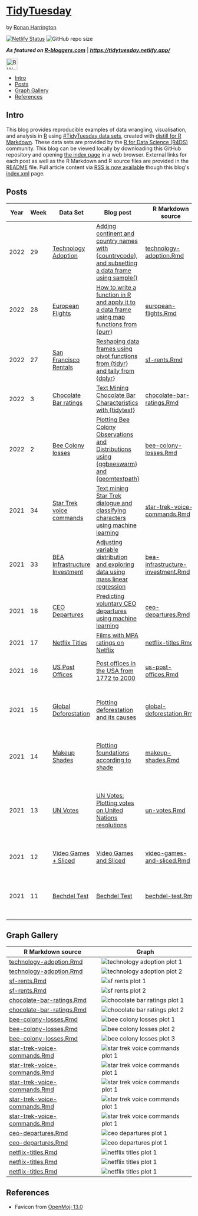 # [TidyTuesday](https://github.com/rnnh/TidyTuesday/)

by [Ronan Harrington](https://github.com/rnnh/)

[![Netlify Status](https://api.netlify.com/api/v1/badges/f8211364-bd13-41ac-97b2-e9ed92e9c615/deploy-status)](https://app.netlify.com/sites/tidytuesday/deploys)
![GitHub repo size](https://img.shields.io/github/repo-size/rnnh/TidyTuesday)

***As featured on [R-bloggers.com](https://www.r-bloggers.com/author/ronan-harrington/)*** | ***<https://tidytuesday.netlify.app/>***

<a href='https://ko-fi.com/rnn_h' target='_blank'><img height='30' style='border:0px;height:30px;' src='https://az743702.vo.msecnd.net/cdn/kofi3.png?v=0' border='0' alt='Buy Me a Coffee at ko-fi.com'> </a>

- [Intro](#intro)
- [Posts](#posts)
- [Graph Gallery](#graph-gallery)
- [References](#references)

## Intro

This blog provides reproducible examples of data wrangling, visualisation, and analysis in [R](https://www.r-project.org/) using [#TidyTuesday data sets](https://github.com/rfordatascience/tidytuesday), created with [distill for R Markdown](https://github.com/rstudio/distill).
These data sets are provided by the [R for Data Science (R4DS)](https://github.com/rfordatascience) community.
This blog can be viewed locally by downloading this GitHub repository and opening [the index page](_site/index.html) in a web browser.
External links for each post as well as the R Markdown and R source files are provided in the [README](https://github.com/rnnh/TidyTuesday/blob/main/README.md#posts) file.
Full article content via [RSS is now available](https://github.com/rnnh/TidyTuesday/commit/3608329d5a880c6d9647c0d4e21c9763388de618) though this blog's [index.xml](https://tidytuesday.netlify.app/index.xml) page.

## Posts

| Year | Week | Data Set | Blog post | R Markdown source | R source | External links | Preview Plot |
| ---- | ---- | -------- | --------- | ----------------- | -------- | -------------- | ----- |
| 2022 | 29   | [Technology Adoption](https://github.com/rfordatascience/tidytuesday/blob/master/data/2022/2022-07-19/readme.md) | [Adding continent and country names with {countrycode}, and subsetting a data frame using sample()](https://tidytuesday.netlify.app/posts/2022-07-21-technology-adoption/) | [technology-adoption.Rmd](_posts/2022-07-21-technology-adoption/technology-adoption.Rmd) | [technology-adoption.R](_posts/2022-07-21-technology-adoption/technology-adoption.R) | [@Rbloggers](https://twitter.com/Rbloggers/status/1549925864686632961) [r-bloggers.com](https://r-bloggers.com/?p=329290) | ![technology adoption plot 1](_posts/2022-07-21-technology-adoption/technology-adoption_files/figure-html5/fig1-1.png) |
| 2022 | 28   | [European Flights](https://github.com/rfordatascience/tidytuesday/blob/master/data/2022/2022-07-12/readme.md) | [How to write a function in R and apply it to a data frame using map functions from {purr}](https://tidytuesday.netlify.app/posts/2022-07-12-european-flights/) | [european-flights.Rmd](_posts/2022-07-12-european-flights/european-flights.Rmd) | [european-flights.R](_posts/2022-07-12-european-flights/european-flights.R) | [@Rbloggers](https://twitter.com/Rbloggers/status/1547117375539093504) [r-bloggers.com](https://r-bloggers.com/?p=328786) | ![european flights plot](_posts/2022-07-12-european-flights/european-flights_files/figure-html5/fig1-1.png) |
| 2022 | 27   | [San Francisco Rentals](https://github.com/rfordatascience/tidytuesday/blob/master/data/2022/2022-07-05/readme.md) | [Reshaping data frames using pivot functions from {tidyr} and tally from {dplyr}](https://tidytuesday.netlify.app/posts/2022-07-05-sf-rents/) | [sf-rents.Rmd](_posts/2022-07-05-sf-rents/sf-rents.Rmd) | [sf-rents.R](_posts/2022-07-05-sf-rents/sf-rents.R) | [@Rbloggers](https://twitter.com/Rbloggers/status/1544501380534108160) [r-bloggers.com](https://r-bloggers.com/?p=328313) | ![sf rents plot 2](_posts/2022-07-05-sf-rents/sf-rents_files/figure-html5/fig2-1.png) |
| 2022 | 3    | [Chocolate Bar ratings](https://github.com/rfordatascience/tidytuesday/blob/master/data/2022/2022-01-18/readme.md) | [Text Mining Chocolate Bar Characteristics with {tidytext}](https://tidytuesday.netlify.app/posts/2022-01-26-chocolate-bar-ratings/) | [chocolate-bar-ratings.Rmd](_posts/2022-01-26-chocolate-bar-ratings/chocolate-bar-ratings.Rmd) | [chocolate-bar-ratings.R](_posts/2022-01-26-chocolate-bar-ratings/chocolate-bar-ratings.R) | [@Rbloggers](https://twitter.com/Rbloggers/status/1486507975216930821) [r-bloggers.com](https://r-bloggers.com/?p=236924) | ![chocolate bar ratings plot 2](_posts/2022-01-26-chocolate-bar-ratings/chocolate-bar-ratings_files/figure-html5/fig2-1.png) |
| 2022 | 2    | [Bee Colony losses](https://github.com/rfordatascience/tidytuesday/blob/master/data/2022/2022-01-11/readme.md) | [Plotting Bee Colony Observations and Distributions using {ggbeeswarm} and {geomtextpath}](https://tidytuesday.netlify.app/posts/2022-01-23-bee-colony-losses/) | [bee-colony-losses.Rmd](_posts/2022-01-23-bee-colony-losses/bee-colony-losses.Rmd) | [bee-colony-losses.R](_posts/2022-01-23-bee-colony-losses/bee-colony-losses.R) | [@Rbloggers](https://twitter.com/Rbloggers/status/1485409486345015296) [r-bloggers.com](https://r-bloggers.com/?p=236772) | ![bee colony losses plot 3](_posts/2022-01-23-bee-colony-losses/bee-colony-losses_files/figure-html5/fig3-1.png) |
| 2021 | 34   | [Star Trek voice commands](https://github.com/rfordatascience/tidytuesday/blob/master/data/2021/2021-08-17/readme.md) | [Text mining Star Trek dialogue and classifying characters using machine learning](https://tidytuesday.netlify.app/posts/2021-08-18-star-trek-voice-commands/) | [star-trek-voice-commands.Rmd](_posts/2021-08-18-star-trek-voice-commands/star-trek-voice-commands.Rmd) | [star-trek-voice-commands.R](_posts/2021-08-18-star-trek-voice-commands/star-trek-voice-commands.R) | [@Rbloggers](https://twitter.com/Rbloggers/status/1428019352239022081) [r-bloggers.com](https://r-bloggers.com/?p=226189) | ![star trek voice commands plot 4](_posts/2021-08-18-star-trek-voice-commands/star-trek-voice-commands_files/figure-html5/fig4-1.png) |
| 2021 | 33   | [BEA Infrastructure Investment](https://github.com/rfordatascience/tidytuesday/blob/master/data/2021/2021-08-10/readme.md) | [Adjusting variable distribution and exploring data using mass linear regression](https://tidytuesday.netlify.app/posts/2021-08-15-bea-infrastructure-investment/) | [bea-infrastructure-investment.Rmd](_posts/2021-08-15-bea-infrastructure-investment/bea-infrastructure-investment.Rmd) | [bea-infrastructure-investment.R](_posts/2021-08-15-bea-infrastructure-investment/bea-infrastructure-investment.R) | [@Rbloggers](https://twitter.com/Rbloggers/status/1427075618223575046) [r-bloggers.com](https://r-bloggers.com/?p=226037) | ![bea infrastructure investment plot](_posts/2021-08-15-bea-infrastructure-investment/bea-infrastructure-investment_files/figure-html5/figure_1-1.png) |
| 2021 | 18   | [CEO Departures](https://github.com/rfordatascience/tidytuesday/blob/master/data/2021/2021-04-27/readme.md) | [Predicting voluntary CEO departures using machine learning](https://tidytuesday.netlify.app/posts/2021-04-27-ceo-departures/) | [ceo-departures.Rmd](https://github.com/rnnh/TidyTuesday/blob/main/_posts/2021-04-27-ceo-departures/ceo-departures.Rmd) | [ceo-departures.R](https://github.com/rnnh/TidyTuesday/blob/main/_posts/2021-04-27-ceo-departures/ceo-departures.R) | [@Rbloggers](https://twitter.com/Rbloggers/status/1417351534204047371) [r-bloggers.com](https://r-bloggers.com/?p=224585) | ![ceo departures plot 2](_posts/2021-04-27-ceo-departures/ceo-departures_files/figure-html5/fig2-1.png) |
| 2021 | 17   | [Netflix Titles](https://github.com/rfordatascience/tidytuesday/blob/master/data/2021/2021-04-20/readme.md) | [Films with MPA ratings on Netflix](https://tidytuesday.netlify.app/posts/2021-04-21-netflix-titles/) | [netflix-titles.Rmd](_posts/2021-04-21-netflix-titles/netflix-titles.Rmd) | [netflix-titles.R](_posts/2021-04-21-netflix-titles/netflix-titles.R) | [@Rbloggers](https://twitter.com/Rbloggers/status/1417351574398062615) [r-bloggers.com](https://r-bloggers.com/?p=224587) | ![netflix titles plot 1](_posts/2021-04-21-netflix-titles/netflix-titles_files/figure-html5/figure1-1.png) |
| 2021 | 16   | [US Post Offices](https://github.com/rfordatascience/tidytuesday/blob/master/data/2021/2021-04-13/readme.md) | [Post offices in the USA from 1772 to 2000](https://tidytuesday.netlify.app/posts/2021-04-16-us-post-offices/) | [us-post-offices.Rmd](_posts/2021-04-16-us-post-offices/us-post-offices.Rmd) | [us-post-offices.R](_posts/2021-04-16-us-post-offices/us-post-offices.R) | [@Rbloggers](https://twitter.com/Rbloggers/status/1417496248446328839) [r-bloggers.com](https://r-bloggers.com/?p=224626) | ![us post offices plot 1](_posts/2021-04-16-us-post-offices/us-post-offices_files/figure-html5/figure1-1.gif) ![us post offices plot 2](_posts/2021-04-16-us-post-offices/us-post-offices_files/figure-html5/figure2-1.png) |
| 2021 | 15   | [Global Deforestation](https://github.com/rfordatascience/tidytuesday/blob/master/data/2021/2021-04-06/readme.md) | [Plotting deforestation and its causes](https://tidytuesday.netlify.app/posts/2021-04-07-global-deforestation/) | [global-deforestation.Rmd](_posts/2021-04-07-global-deforestation/global-deforestation.Rmd) | [global-deforestation.R](_posts/2021-04-07-global-deforestation/global-deforestation.R) | [@Rbloggers](https://twitter.com/Rbloggers/status/1417623342530576385) [r-bloggers.com](https://r-bloggers.com/?p=224656) | ![global deforestation plot 1](_posts/2021-04-07-global-deforestation/global-deforestation_files/figure-html5/figure1-1.png) ![global deforestation plot 2](_posts/2021-04-07-global-deforestation/global-deforestation_files/figure-html5/figure2-1.png) |
| 2021 | 14   | [Makeup Shades](https://github.com/rfordatascience/tidytuesday/blob/master/data/2021/2021-03-30/readme.md) | [Plotting foundations according to shade](https://tidytuesday.netlify.app/posts/2021-04-06-makeup-shades/) | [makeup-shades.Rmd](_posts/2021-04-06-makeup-shades/makeup-shades.Rmd) | [makeup-shades.R](_posts/2021-04-06-makeup-shades/makeup-shades.R) | [@Rbloggers](https://twitter.com/Rbloggers/status/1417804515475136518) [r-bloggers.com](https://r-bloggers.com/?p=224706) | ![makeup shades plot 1](_posts/2021-04-06-makeup-shades/makeup-shades_files/figure-html5/figure1-1.png) ![makeup shades plot 2](_posts/2021-04-06-makeup-shades/makeup-shades_files/figure-html5/figure2-1.png) ![makeup shades plot 3](_posts/2021-04-06-makeup-shades/makeup-shades_files/figure-html5/figure3-1.png) |
| 2021 | 13   | [UN Votes](https://github.com/rfordatascience/tidytuesday/blob/master/data/2021/2021-03-23/readme.md) | [UN Votes: Plotting votes on United Nations resolutions](https://tidytuesday.netlify.app/posts/2021-03-30-un-votes/) | [un-votes.Rmd](_posts/2021-03-30-un-votes/un-votes.Rmd) | [un-votes.R](_posts/2021-03-30-un-votes/un-votes.R) | [@Rbloggers](https://twitter.com/Rbloggers/status/1417804550036246528) [r-bloggers.com](https://r-bloggers.com/?p=224708) | ![un votes plot 1](_posts/2021-03-30-un-votes/un-votes_files/figure-html5/figure1-1.png) ![un votes plot 2](_posts/2021-03-30-un-votes/un-votes_files/figure-html5/figure2-1.png) ![un votes plot 3](_posts/2021-03-30-un-votes/un-votes_files/figure-html5/figure3-1.png) ![un votes plot 4](_posts/2021-03-30-un-votes/un-votes_files/figure-html5/figure4-1.png) |
| 2021 | 12   | [Video Games + Sliced](https://github.com/rfordatascience/tidytuesday/blob/master/data/2021/2021-03-16/readme.md) | [Video Games and Sliced](https://tidytuesday.netlify.app/posts/2021-03-23-video-games-and-sliced/) | [video-games-and-sliced.Rmd](_posts/2021-03-23-video-games-and-sliced/video-games-and-sliced.Rmd) | [video-games-and-sliced.R](_posts/2021-03-23-video-games-and-sliced/video-games-and-sliced.R) | [@Rbloggers](https://twitter.com/Rbloggers/status/1417937931675766790) [r-bloggers.com](https://r-bloggers.com/?p=224740) | ![video game plot 1](images/video-games-and-sliced-1.png) ![video game plot 2](_posts/2021-03-23-video-games-and-sliced/video-games-and-sliced_files/figure-html5/figure2-1.png) |
| 2021 | 11   | [Bechdel Test](https://github.com/rfordatascience/tidytuesday/blob/master/data/2021/2021-03-09/readme.md) | [Bechdel Test](https://tidytuesday.netlify.app/posts/2021-03-21-bechdel-test/) | [bechdel-test.Rmd](_posts/2021-03-21-bechdel-test/bechdel-test.Rmd) | [bechdel-test.R](_posts/2021-03-21-bechdel-test/bechdel-test.R) | [@Rbloggers](https://twitter.com/Rbloggers/status/1418109114035675140) [r-bloggers.com](https://r-bloggers.com/?p=224787) | ![bechdel test plot 1](images/bechdel-test-1.gif) ![bechdel test plot 2](images/bechdel-test-2.png) ![bechdel test plot 3](images/bechdel-test-3.png) |

## Graph Gallery

| R Markdown source | Graph |
| ---- | ----- |
| [technology-adoption.Rmd](_posts/2022-07-21-technology-adoption/technology-adoption.Rmd) | ![technology adoption plot 1](_posts/2022-07-21-technology-adoption/technology-adoption_files/figure-html5/fig1-1.png) |
| [technology-adoption.Rmd](_posts/2022-07-21-technology-adoption/technology-adoption.Rmd) | ![technology adoption plot 2](_posts/2022-07-21-technology-adoption/technology-adoption_files/figure-html5/fig2-1.png) |
| [sf-rents.Rmd](_posts/2022-07-05-sf-rents/sf-rents.Rmd) | ![sf rents plot 1](_posts/2022-07-05-sf-rents/sf-rents_files/figure-html5/fig1-1.png) |
| [sf-rents.Rmd](_posts/2022-07-05-sf-rents/sf-rents.Rmd) | ![sf rents plot 2](_posts/2022-07-05-sf-rents/sf-rents_files/figure-html5/fig2-1.png) |
| [chocolate-bar-ratings.Rmd](_posts/2022-01-26-chocolate-bar-ratings/chocolate-bar-ratings.Rmd) | ![chocolate bar ratings plot 1](_posts/2022-01-26-chocolate-bar-ratings/chocolate-bar-ratings_files/figure-html5/fig1-1.png) |
| [chocolate-bar-ratings.Rmd](_posts/2022-01-26-chocolate-bar-ratings/chocolate-bar-ratings.Rmd) | ![chocolate bar ratings plot 2](_posts/2022-01-26-chocolate-bar-ratings/chocolate-bar-ratings_files/figure-html5/fig2-1.png) |
| [bee-colony-losses.Rmd](_posts/2022-01-23-bee-colony-losses/bee-colony-losses.Rmd) | ![bee colony losses plot 1](_posts/2022-01-23-bee-colony-losses/bee-colony-losses_files/figure-html5/fig1-1.png) |
| [bee-colony-losses.Rmd](_posts/2022-01-23-bee-colony-losses/bee-colony-losses.Rmd) | ![bee colony losses plot 2](_posts/2022-01-23-bee-colony-losses/bee-colony-losses_files/figure-html5/fig2-1.gif) |
| [bee-colony-losses.Rmd](_posts/2022-01-23-bee-colony-losses/bee-colony-losses.Rmd) | ![bee colony losses plot 3](_posts/2022-01-23-bee-colony-losses/bee-colony-losses_files/figure-html5/fig3-1.png) |
| [star-trek-voice-commands.Rmd](_posts/2021-08-18-star-trek-voice-commands/star-trek-voice-commands.Rmd) | ![star trek voice commands plot 1](_posts/2021-08-18-star-trek-voice-commands/star-trek-voice-commands_files/figure-html5/fig1-1.png) |
| [star-trek-voice-commands.Rmd](_posts/2021-08-18-star-trek-voice-commands/star-trek-voice-commands.Rmd) | ![star trek voice commands plot 1](_posts/2021-08-18-star-trek-voice-commands/star-trek-voice-commands_files/figure-html5/fig2-1.png) |
| [star-trek-voice-commands.Rmd](_posts/2021-08-18-star-trek-voice-commands/star-trek-voice-commands.Rmd) | ![star trek voice commands plot 1](_posts/2021-08-18-star-trek-voice-commands/star-trek-voice-commands_files/figure-html5/fig3-1.png) |
| [star-trek-voice-commands.Rmd](_posts/2021-08-18-star-trek-voice-commands/star-trek-voice-commands.Rmd) | ![star trek voice commands plot 1](_posts/2021-08-18-star-trek-voice-commands/star-trek-voice-commands_files/figure-html5/fig4-1.png) |
| [star-trek-voice-commands.Rmd](_posts/2021-08-18-star-trek-voice-commands/star-trek-voice-commands.Rmd) | ![star trek voice commands plot 1](_posts/2021-08-18-star-trek-voice-commands/star-trek-voice-commands_files/figure-html5/fig5-1.png) |
| [ceo-departures.Rmd](https://github.com/rnnh/TidyTuesday/blob/main/_posts/2021-04-27-ceo-departures/ceo-departures.Rmd) | ![ceo departures plot 1](_posts/2021-04-27-ceo-departures/ceo-departures_files/figure-html5/fig1-1.png) |
| [ceo-departures.Rmd](https://github.com/rnnh/TidyTuesday/blob/main/_posts/2021-04-27-ceo-departures/ceo-departures.Rmd) | ![ceo departures plot 1](_posts/2021-04-27-ceo-departures/ceo-departures_files/figure-html5/fig2-1.png) |
| [netflix-titles.Rmd](_posts/2021-04-21-netflix-titles/netflix-titles.Rmd) | ![netflix titles plot 1](_posts/2021-04-21-netflix-titles/netflix-titles_files/figure-html5/figure1-1.png) |
| [netflix-titles.Rmd](_posts/2021-04-21-netflix-titles/netflix-titles.Rmd) | ![netflix titles plot 1](_posts/2021-04-21-netflix-titles/netflix-titles_files/figure-html5/figure2-1.png) |
| [netflix-titles.Rmd](_posts/2021-04-21-netflix-titles/netflix-titles.Rmd) | ![netflix titles plot 1](_posts/2021-04-21-netflix-titles/netflix-titles_files/figure-html5/figure3-1.png) |



## References

- Favicon from [OpenMoji 13.0](https://github.com/hfg-gmuend/openmoji/releases/tag/13.0.0)
